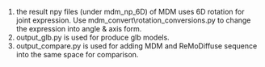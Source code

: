 1. the result npy files (under mdm_np_6D) of MDM uses 6D rotation for joint expression. Use mdm_convert\rotation_conversions.py to change the expression into angle & axis form.
2. output_glb.py is used for produce glb models.
3. output_compare.py is used for adding MDM and ReMoDiffuse sequence into the same space for comparison.